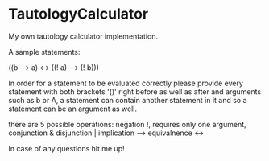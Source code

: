 # TautologyCalculator
My own tautology calculator implementation.

A sample statements:

((b --> a) <-> ((! a) --> (! b)))

In order for a statement to be evaluated correctly please provide every statement with both brackets '()' right before as well as after and arguments such as b or A,
a statement can contain another statement in it and so a statement can be an argument as well.

there are 5 possible operations:
negation !, requires only one argument,
conjunction &
disjunction |
implication -->
equivalnence <->

In case of any questions hit me up!
